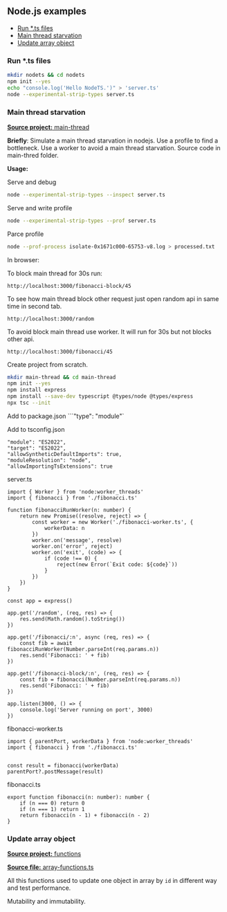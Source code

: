 ## Node.js examples

- [Run *.ts files](#run-ts-files)
- [Main thread starvation](#main-thread-starvation)
- [Update array object](#update-array-object)

### Run *.ts files
```bash
mkdir nodets && cd nodets
npm init --yes
echo "console.log('Hello NodeTS.')" > 'server.ts'
node --experimental-strip-types server.ts
```

### Main thread starvation

[**Source project:** main-thread](main-thread)

**Briefly**: Simulate a main thread starvation in nodejs. Use a profile to find a bottleneck. Use a worker to avoid a main thread starvation. 
Source code in main-thred folder.

**Usage:**

Serve and debug
```bash
node --experimental-strip-types --inspect server.ts
```

Serve and write profile
```bash
node --experimental-strip-types --prof server.ts
```

Parce profile
```bash
node --prof-process isolate-0x1671c000-65753-v8.log > processed.txt
```
In browser:

To block main thread for 30s run:
```
http://localhost:3000/fibonacci-block/45
```

To see how main thread block other request just open random api in same time in second tab.
```
http://localhost:3000/random
```

To avoid block main thread use worker. It will run for 30s but not blocks other api.
```
http://localhost:3000/fibonacci/45
```

Create project from scratch.
```bash
mkdir main-thread && cd main-thread
npm init --yes
npm install express
npm install --save-dev typescript @types/node @types/express
npx tsc --init
```

Add to package.json
```"type": "module"` 

Add to tsconfig.json
```
"module": "ES2022",
"target": "ES2022",
"allowSyntheticDefaultImports": true,
"moduleResolution": "node",
"allowImportingTsExtensions": true
```

server.ts
```JS
import { Worker } from 'node:worker_threads'
import { fibonacci } from './fibonacci.ts'

function fibonacciRunWorker(n: number) {
    return new Promise((resolve, reject) => {
        const worker = new Worker('./fibonacci-worker.ts', {
            workerData: n
        })
        worker.on('message', resolve)
        worker.on('error', reject)
        worker.on('exit', (code) => {
            if (code !== 0) {
                reject(new Error(`Exit code: ${code}`))
            }
        })
    })
}

const app = express()

app.get('/random', (req, res) => {
    res.send(Math.random().toString())
})

app.get('/fibonacci/:n', async (req, res) => {
    const fib = await fibonacciRunWorker(Number.parseInt(req.params.n))
    res.send('Fibonacci: ' + fib)
})

app.get('/fibonacci-block/:n', (req, res) => {
    const fib = fibonacci(Number.parseInt(req.params.n))
    res.send('Fibonacci: ' + fib)
})

app.listen(3000, () => {
    console.log('Server running on port', 3000)
})
```

fibonacci-worker.ts
```JS
import { parentPort, workerData } from 'node:worker_threads'
import { fibonacci } from './fibonacci.ts'


const result = fibonacci(workerData)
parentPort?.postMessage(result)
```

fibonacci.ts
```JS
export function fibonacci(n: number): number {
    if (n === 0) return 0
    if (n === 1) return 1
    return fibonacci(n - 1) + fibonacci(n - 2)
}
```

### Update array object

[**Source project:** functions](functions)

[**Source file:** array-functions.ts](functions/src/array-functions.ts)

All this functions used to update one object in array by `id` in different way and test performance.

Mutability and immutability.


